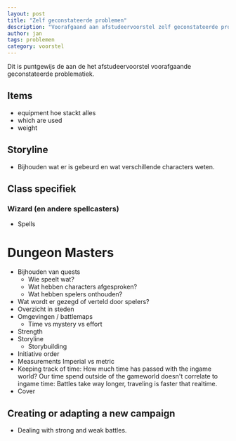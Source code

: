 ```yaml
---
layout: post
title: "Zelf geconstateerde problemen"
description: "Voorafgaand aan afstudeervoorstel zelf geconstateerde problematiek."
author: jan
tags: problemen 
category: voorstel
---
```


Dit is puntgewijs de aan de het afstudeervoorstel voorafgaande geconstateerde problematiek.

## Items
- equipment hoe stackt alles
- which are used
- weight

## Storyline
- Bijhouden wat er is gebeurd en wat verschillende characters weten.

## Class specifiek
### Wizard (en andere spellcasters)
- Spells

# Dungeon Masters
- Bijhouden van quests
	- Wie speelt wat?
	- Wat hebben characters afgesproken?
	- Wat hebben spelers onthouden?
- Wat wordt er gezegd of verteld door spelers?
- Overzicht in steden
- Omgevingen / battlemaps
	- Time vs mystery vs effort
- Strength
- Storyline
	- Storybuilding
- Initiative order
- Measurements
	Imperial vs metric
- Keeping track of time:
	How much time has passed with the ingame world? Our time spend outside of the gameworld doesn't correlate to ingame time: Battles take way longer, traveling is faster that realtime.
- Cover

## Creating or adapting a new campaign
- Dealing with strong and weak battles. 